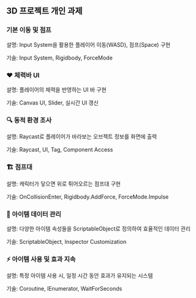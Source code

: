 ## 3D 프로젝트 개인 과제

### 기본 이동 및 점프
설명: Input System을 활용한 플레이어 이동(WASD), 점프(Space) 구현

기술: Input System, Rigidbody, ForceMode

### ❤️ 체력바 UI
설명: 플레이어의 체력을 반영하는 UI 바 구현

기술: Canvas UI, Slider, 실시간 UI 갱신

### 🔍 동적 환경 조사
설명: Raycast로 플레이어가 바라보는 오브젝트 정보를 화면에 출력

기술: Raycast, UI, Tag, Component Access


### 🏗️ 점프대
설명: 캐릭터가 닿으면 위로 튀어오르는 점프대 구현

기술: OnCollisionEnter, Rigidbody.AddForce, ForceMode.Impulse

### 🧰 아이템 데이터 관리
설명: 다양한 아이템 속성들을 ScriptableObject로 정의하여 효율적인 데이터 관리

기술: ScriptableObject, Inspector Customization

### ⚡ 아이템 사용 및 효과 지속
설명: 특정 아이템 사용 시, 일정 시간 동안 효과가 유지되는 시스템

기술: Coroutine, IEnumerator, WaitForSeconds

